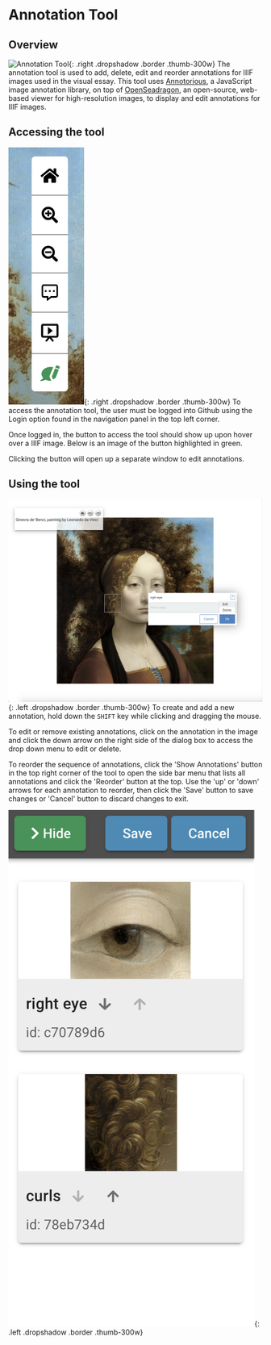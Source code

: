 # Annotation Tool

## Overview
![Annotation Tool](tool-overview.png){: .right .dropshadow .border .thumb-300w} 
The annotation tool is used to add, delete, edit and reorder annotations for IIIF images used in the visual essay. This tool uses [Annotorious](https://recogito.github.io/annotorious/), a JavaScript image annotation library, on top of [OpenSeadragon](https://openseadragon.github.io/), an open-source, web-based viewer for high-resolution images, to display and edit annotations for IIIF images.

## Accessing the tool
![Accessing the tool](tool-icon.png){: .right .dropshadow .border .thumb-300w} 
To access the annotation tool, the user must be logged into Github using the Login option found in the navigation panel in the top left corner.

Once logged in, the button to access the tool should show up upon hover over a IIIF image. Below is an image of the button highlighted in green.

Clicking the button will open up a separate window to edit annotations.

## Using the tool
![Editing annotations](tool-edit.png){: .left .dropshadow .border .thumb-300w} 
To create and add a new annotation, hold down the `SHIFT` key while clicking and dragging the mouse.

To edit or remove existing annotations, click on the annotation in the image and click the down arrow on the right side of the dialog box to access the drop down menu to edit or delete.

To reorder the sequence of annotations, click the 'Show Annotations' button in the top right corner of the tool to open the side bar menu that lists all annotations and click the 'Reorder' button at the top. Use the 'up' or 'down' arrows for each annotation to reorder, then click the 'Save' button to save changes or 'Cancel' button to discard changes to exit.

![Reordering annotations](tool-reorder.png){: .left .dropshadow .border .thumb-300w} 
